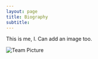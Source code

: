 ```yaml
---
layout: page
title: Biography
subtitle: 
---
```



This is me, I. Can add an image too. 

![Team Picture](/assets/img/hello_world.jpeg)


